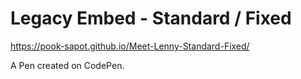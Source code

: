 # Legacy Embed - Standard / Fixed 

https://pook-sapot.github.io/Meet-Lenny-Standard-Fixed/

A Pen created on CodePen.

